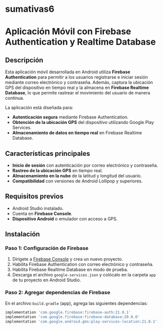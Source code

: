# sumativas6

# Aplicación Móvil con Firebase Authentication y Realtime Database

## Descripción
Esta aplicación móvil desarrollada en Android utiliza **Firebase Authentication** para permitir a los usuarios registrarse e iniciar sesión mediante correo electrónico y contraseña. Además, captura la ubicación GPS del dispositivo en tiempo real y la almacena en **Firebase Realtime Database**, lo que permite rastrear el movimiento del usuario de manera continua.

La aplicación está diseñada para:
- **Autenticación segura** mediante Firebase Authentication.
- **Obtención de la ubicación GPS** del dispositivo utilizando Google Play Services.
- **Almacenamiento de datos en tiempo real** en Firebase Realtime Database.

## Características principales
- **Inicio de sesión** con autenticación por correo electrónico y contraseña.
- **Rastreo de la ubicación GPS** en tiempo real.
- **Almacenamiento en la nube** de la latitud y longitud del usuario.
- **Compatibilidad** con versiones de Android Lollipop y superiores.

## Requisitos previos
- Android Studio instalado.
- Cuenta en **Firebase Console**.
- **Dispositivo Android** o emulador con acceso a GPS.

## Instalación

### Paso 1: Configuración de Firebase
1. Dirígete a [Firebase Console](https://console.firebase.google.com/) y crea un nuevo proyecto.
2. Habilita Firebase Authentication con correo electrónico y contraseña.
3. Habilita Firebase Realtime Database en modo de prueba.
4. Descarga el archivo `google-services.json` y colócalo en la carpeta `app` de tu proyecto en Android Studio.

### Paso 2: Agregar dependencias de Firebase
En el archivo `build.gradle` (app), agrega las siguientes dependencias:

```gradle
implementation 'com.google.firebase:firebase-auth:21.0.1'
implementation 'com.google.firebase:firebase-database:20.0.0'
implementation 'com.google.android.gms:play-services-location:21.0.1'

